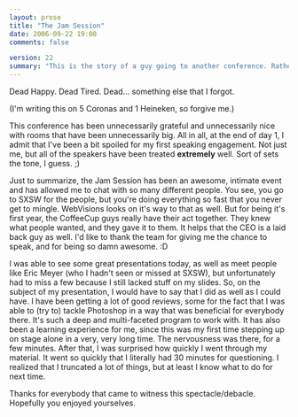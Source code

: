 ```yaml
---
layout: prose
title: "The Jam Session"
date: 2006-09-22 19:00
comments: false

version: 22
summary: "This is the story of a guy going to another conference. Rather, going to a conference to speak - by himself - for the first time. That conference is the Webmaster Jam Session in Dallas, Texas."
---
```


Dead Happy.
Dead Tired.
Dead... something else that I forgot.

(I'm writing this on 5 Coronas and 1 Heineken, so forgive me.)

This conference has been unnecessarily grateful and unnecessarily nice with rooms that have been unnecessarily big. All in all, at the end of day 1, I admit that I've been a bit spoiled for my first speaking engagement. Not just me, but all of the speakers have been treated **extremely** well. Sort of sets the tone, I guess. ;)

Just to summarize, the Jam Session has been an awesome, intimate event and has allowed me to chat with so many different people. You see, you go to SXSW for the people, but you're doing everything so fast that you never get to mingle. WebVisions looks on it's way to that as well. But for being it's first year, the CoffeeCup guys really have their act together. They knew what people wanted, and they gave it to them. It helps that the CEO is a laid back guy as well. I'd like to thank the team for giving me the chance to speak, and for being so damn awesome. :D

I was able to see some great presentations today, as well as meet people like Eric Meyer (who I hadn't seen or missed at SXSW), but unfortunately had to miss a few because I still lacked stuff on my slides. So, on the subject of my presentation, I would have to say that I did as well as I could have. I have been getting a lot of good reviews, some for the fact that I was able to (try to) tackle Photoshop in a way that was beneficial for everybody there. It's such a deep and multi-faceted program to work with. It has also been a learning experience for me, since this was my first time stepping up on stage alone in a very, very long time. The nervousness was there, for a few minutes. After that, I was surprised how quickly I went through my material. It went so quickly that I literally had 30 minutes for questioning. I realized that I truncated a lot of things, but at least I know what to do for next time.

Thanks for everybody that came to witness this spectacle/debacle. Hopefully you enjoyed yourselves.
